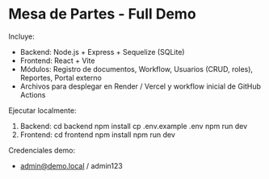 # Mesa de Partes - Full Demo

Incluye:
- Backend: Node.js + Express + Sequelize (SQLite)
- Frontend: React + Vite
- Módulos: Registro de documentos, Workflow, Usuarios (CRUD, roles), Reportes, Portal externo
- Archivos para desplegar en Render / Vercel y workflow inicial de GitHub Actions

Ejecutar localmente:
1. Backend:
   cd backend
   npm install
   cp .env.example .env
   npm run dev
2. Frontend:
   cd frontend
   npm install
   npm run dev

Credenciales demo:
- admin@demo.local / admin123
